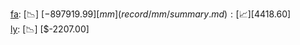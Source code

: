 [fa](record/fa/summary.md): [📉] [$-897919.99]  
[mm](record/mm/summary.md): [📈] [$4418.60]  
[ly](record/ly/summary.md): [📉] [$-2207.00]  
